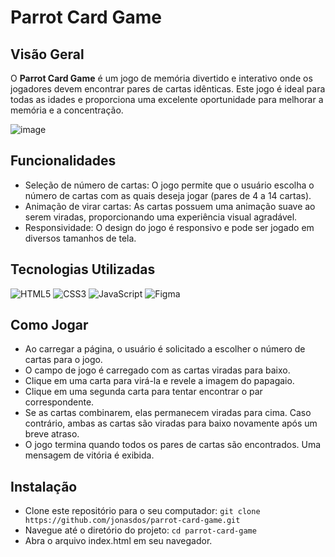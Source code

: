 # Parrot Card Game

## Visão Geral
O **Parrot Card Game** é um jogo de memória divertido e interativo onde os jogadores devem encontrar pares de cartas idênticas. Este jogo é ideal para todas as idades e proporciona uma excelente oportunidade para melhorar a memória e a concentração.

 ![image](https://github.com/jonasdos/parrotcardgame/assets/162511971/da5b4e5b-b717-4aa5-80fd-fa05c8beda75)


## Funcionalidades
- Seleção de número de cartas: O jogo permite que o usuário escolha o número de cartas com as quais deseja jogar (pares de 4 a 14 cartas).
- Animação de virar cartas: As cartas possuem uma animação suave ao serem viradas, proporcionando uma experiência visual agradável.
- Responsividade: O design do jogo é responsivo e pode ser jogado em diversos tamanhos de tela.

## Tecnologias Utilizadas
![HTML5](https://img.shields.io/badge/html5-%23E34F26.svg?style=for-the-badge&logo=html5&logoColor=white) ![CSS3](https://img.shields.io/badge/css3-%231572B6.svg?style=for-the-badge&logo=css3&logoColor=white) ![JavaScript](https://img.shields.io/badge/javascript-%23323330.svg?style=for-the-badge&logo=javascript&logoColor=%23F7DF1E) ![Figma](https://img.shields.io/badge/figma-%23F24E1E.svg?style=for-the-badge&logo=figma&logoColor=white)

## Como Jogar
- Ao carregar a página, o usuário é solicitado a escolher o número de cartas para o jogo.
- O campo de jogo é carregado com as cartas viradas para baixo.
- Clique em uma carta para virá-la e revele a imagem do papagaio.
- Clique em uma segunda carta para tentar encontrar o par correspondente.
- Se as cartas combinarem, elas permanecem viradas para cima. Caso contrário, ambas as cartas são viradas para baixo novamente após um breve atraso.
- O jogo termina quando todos os pares de cartas são encontrados. Uma mensagem de vitória é exibida.

## Instalação
- Clone este repositório para o seu computador:
`git clone https://github.com/jonasdos/parrot-card-game.git`
- Navegue até o diretório do projeto:
`cd parrot-card-game`
- Abra o arquivo index.html em seu navegador.
